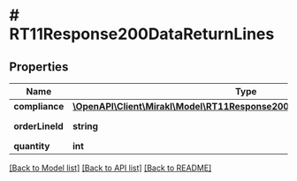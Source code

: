 # # RT11Response200DataReturnLines

## Properties

Name | Type | Description | Notes
------------ | ------------- | ------------- | -------------
**compliance** | [**\OpenAPI\Client\Mirakl\Model\RT11Response200DataReturnLinesCompliance[]**](RT11Response200DataReturnLinesCompliance.md) | Compliance | [optional]
**orderLineId** | **string** | Order line id | [optional]
**quantity** | **int** | Quantity | [optional]

[[Back to Model list]](../../README.md#models) [[Back to API list]](../../README.md#endpoints) [[Back to README]](../../README.md)
